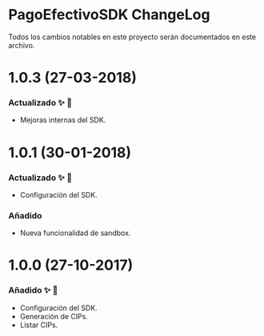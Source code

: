 # PagoEfectivoSDK ChangeLog

Todos los cambios notables en este proyecto serán documentados en este archivo.

# 1.0.3 (27-03-2018)
### Actualizado ✨ 🎉
* Mejoras internas del SDK.

# 1.0.1 (30-01-2018)
### Actualizado ✨ 🎉
* Configuración del SDK.

### Añadido
* Nueva funcionalidad de sandbox.

# 1.0.0 (27-10-2017)
### Añadido ✨ 🎉
* Configuración del SDK.
* Generación de CIPs.
* Listar CIPs.